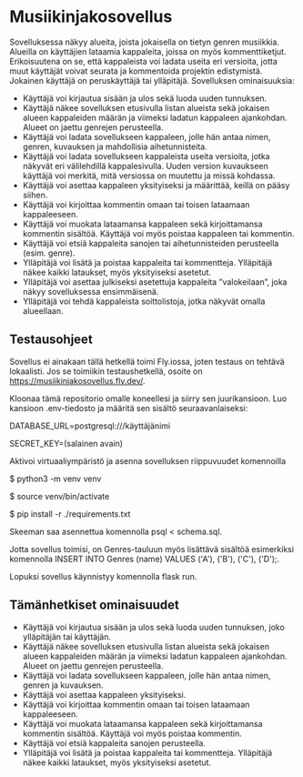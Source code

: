 # Musiikinjakosovellus
Sovelluksessa näkyy alueita, joista jokaisella on tietyn genren musiikkia. Alueilla on käyttäjien lataamia kappaleita, joissa on myös kommenttiketjut. Erikoisuutena on se, että kappaleista voi ladata useita eri versioita, jotta muut käyttäjät voivat seurata ja kommentoida projektin edistymistä. Jokainen käyttäjä on peruskäyttäjä tai ylläpitäjä.
Sovelluksen ominaisuuksia:
- Käyttäjä voi kirjautua sisään ja ulos sekä luoda uuden tunnuksen.
- Käyttäjä näkee sovelluksen etusivulla listan alueista sekä jokaisen alueen kappaleiden määrän ja viimeksi ladatun kappaleen ajankohdan. Alueet on jaettu genrejen perusteella.
- Käyttäjä voi ladata sovellukseen kappaleen, jolle hän antaa nimen, genren, kuvauksen ja mahdollisia aihetunnisteita. 
- Käyttäjä voi ladata sovellukseen kappaleista useita versioita, jotka näkyvät eri välilehdillä kappalesivulla. Uuden version kuvaukseen käyttäjä voi merkitä, mitä versiossa on muutettu ja missä kohdassa.
- Käyttäjä voi asettaa kappaleen yksityiseksi ja määrittää, keillä on pääsy siihen.
- Käyttäjä voi kirjoittaa kommentin omaan tai toisen lataamaan kappaleeseen.
- Käyttäjä voi muokata lataamansa kappaleen sekä kirjoittamansa kommentin sisältöä. Käyttäjä voi myös poistaa kappaleen tai kommentin.
- Käyttäjä voi etsiä kappaleita sanojen tai aihetunnisteiden perusteella (esim. genre).
- Ylläpitäjä voi lisätä ja poistaa kappaleita tai kommentteja. Ylläpitäjä näkee kaikki lataukset, myös yksityiseksi asetetut.
- Ylläpitäjä voi asettaa julkiseksi asetettuja kappaleita ”valokeilaan”, joka näkyy sovelluksessa ensimmäisenä.
- Ylläpitäjä voi tehdä kappaleista soittolistoja, jotka näkyvät omalla alueellaan.

## Testausohjeet

Sovellus ei ainakaan tällä hetkellä toimi Fly.iossa, joten testaus on tehtävä lokaalisti. Jos se toimiikin testaushetkellä, osoite on https://musiikinjakosovellus.fly.dev/.

Kloonaa tämä repositorio omalle koneellesi ja siirry sen juurikansioon. Luo kansioon .env-tiedosto ja määritä sen sisältö seuraavanlaiseksi:

DATABASE_URL=postgresql:///käyttäjänimi

SECRET_KEY=(salainen avain)

Aktivoi virtuaaliympäristö ja asenna sovelluksen riippuvuudet komennoilla

$ python3 -m venv venv

$ source venv/bin/activate

$ pip install -r ./requirements.txt

Skeeman saa asennettua komennolla psql < schema.sql.

Jotta sovellus toimisi, on Genres-tauluun myös lisättävä sisältöä esimerkiksi komennolla INSERT INTO Genres (name) VALUES ('A'), ('B'), ('C'), ('D');. 

Lopuksi sovellus käynnistyy komennolla flask run.

## Tämänhetkiset ominaisuudet

- Käyttäjä voi kirjautua sisään ja ulos sekä luoda uuden tunnuksen, joko ylläpitäjän tai käyttäjän.
- Käyttäjä näkee sovelluksen etusivulla listan alueista sekä jokaisen alueen kappaleiden määrän ja viimeksi ladatun kappaleen ajankohdan. Alueet on jaettu genrejen perusteella.
- Käyttäjä voi ladata sovellukseen kappaleen, jolle hän antaa nimen, genren ja kuvauksen.
- Käyttäjä voi asettaa kappaleen yksityiseksi.
- Käyttäjä voi kirjoittaa kommentin omaan tai toisen lataamaan kappaleeseen.
- Käyttäjä voi muokata lataamansa kappaleen sekä kirjoittamansa kommentin sisältöä. Käyttäjä voi myös poistaa kommentin.
- Käyttäjä voi etsiä kappaleita sanojen perusteella.
- Ylläpitäjä voi lisätä ja poistaa kappaleita tai kommentteja. Ylläpitäjä näkee kaikki lataukset, myös yksityiseksi asetetut.
